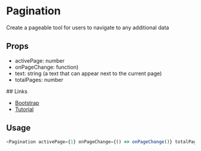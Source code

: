 # Pagination

Create a pageable tool for users to navigate to any additional data

## Props

- activePage: number
- onPageChange: function)
- text: string (a text that can appear next to the current page)
- totalPages: number

## Links

- [Bootstrap](https://getbootstrap.com/docs/4.3/components/pagination/)
- [Tutorial](https://scotch.io/tutorials/build-custom-pagination-with-react)

## Usage

```javascript
<Pagination activePage={1} onPageChange={() => onPageChange()} totalPages={10} />
```
